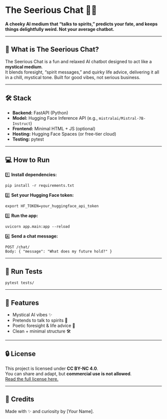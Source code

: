 
# The Seerious Chat 🔮👻

**A cheeky AI medium that “talks to spirits,” predicts your fate, and keeps things delightfully weird. Not your average chatbot.**

---

## 🚀 What is The Seerious Chat?

The Seerious Chat is a fun and relaxed AI chatbot designed to act like a **mystical medium**.  
It blends foresight, “spirit messages,” and quirky life advice, delivering it all in a chill, mystical tone. Built for good vibes, not serious business.

---

## 🛠️ Stack

- **Backend:** FastAPI (Python)
- **Model:** Hugging Face Inference API (e.g., `mistralai/Mistral-7B-Instruct`)
- **Frontend:** Minimal HTML + JS (optional)
- **Hosting:** Hugging Face Spaces (or free-tier cloud)
- **Testing:** pytest

---

## 💻 How to Run

1️⃣ **Install dependencies:**

```
pip install -r requirements.txt
```

2️⃣ **Set your Hugging Face token:**

```
export HF_TOKEN=your_huggingface_api_token
```

3️⃣ **Run the app:**

```
uvicorn app.main:app --reload
```

4️⃣ **Send a chat message:**

```
POST /chat/
Body: { "message": "What does my future hold?" }
```

---

## 🧪 Run Tests

```
pytest tests/
```

---

## 🌟 Features

- Mystical AI vibes ✨
- Pretends to talk to spirits 👻
- Poetic foresight & life advice 🌙
- Clean + minimal structure 🛠️

---

## 🔒 License

This project is licensed under **CC BY-NC 4.0**.  
You can share and adapt, but **commercial use is not allowed**.  
[Read the full license here.](https://creativecommons.org/licenses/by-nc/4.0/)

---

## 🙌 Credits

Made with ✨ and curiosity by [Your Name].
